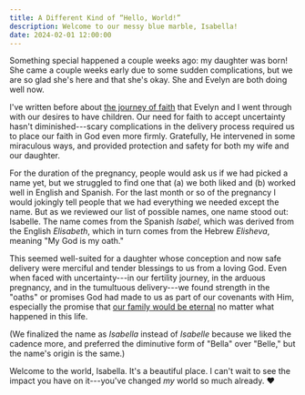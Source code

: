 ```yaml
---
title: A Different Kind of “Hello, World!”
description: Welcome to our messy blue marble, Isabella!
date: 2024-02-01 12:00:00
---
```


Something special happened a couple weeks ago: my daughter was born! She came a
couple weeks early due to some sudden complications, but we are so glad she's
here and that she's okay. She and Evelyn are both doing well now.

I've written before about
[the journey of faith](/post/faith/certainty-and-uncertainty-as-elements-of-faith)
that Evelyn and I went through with our desires to have children. Our need for
faith to accept uncertainty hasn't diminished---scary complications in the
delivery process required us to place our faith in God even more firmly.
Gratefully, He intervened in some miraculous ways, and provided protection and
safety for both my wife and our daughter.

For the duration of the pregnancy, people would ask us if we had picked a name
yet, but we struggled to find one that (a) we both liked and (b) worked well in
English and Spanish. For the last month or so of the pregnancy I would jokingly
tell people that we had everything we needed except the name. But as we reviewed
our list of possible names, one name stood out: Isabelle. The name comes from
the Spanish _Isabel_, which was derived from the English _Elisabeth_, which in
turn comes from the Hebrew _Elisheva_, meaning "My God is my oath."

This seemed well-suited for a daughter whose conception and now safe delivery
were merciful and tender blessings to us from a loving God. Even when faced with
uncertainty---in our fertility journey, in the arduous pregnancy, and in the
tumultuous delivery---we found strength in the "oaths" or promises God had made
to us as part of our covenants with Him, especially the promise that
[our family would be eternal](https://www.churchofjesuschrist.org/welcome/families-together-forever?lang=eng)
no matter what happened in this life.

(We finalized the name as _Isabella_ instead of _Isabelle_ because we liked the
cadence more, and preferred the diminutive form of "Bella" over "Belle," but the
name's origin is the same.)

Welcome to the world, Isabella. It's a beautiful place. I can't wait to see the
impact you have on it---you've changed _my_ world so much already. ❤️

